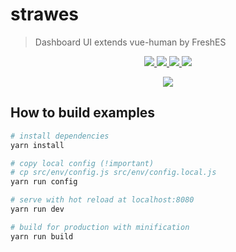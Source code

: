 # strawes

> Dashboard UI extends vue-human by FreshES

<p align="center">
  <a href="https://www.npmjs.com/package/strawes" title="npm">
    <img src="https://badge.fury.io/js/strawes.svg">
  </a>
  <a href="https://minowu.gitbooks.io/vue-human" title="gitbook">
    <img src="https://img.shields.io/badge/gitbook-中文文档-brightgreen.svg?style=flat-square">
  </a>
  <a href="https://gitter.im/HumanUI/Lobby" title="GITTER">
    <img src="https://img.shields.io/badge/gitter-chat-brightgreen.svg?style=flat-square">
  </a>
  <span title="License MIT">
    <img src="https://img.shields.io/badge/license-MIT-brightgreen.svg?style=flat-square">
  </span>
</p>

<p align="center">
  <a href="https://circleci.com/gh/HumanUI/strawes/tree/master" title="CircleCI">
    <img src="https://circleci.com/gh/HumanUI/strawes/tree/master.svg?style=svg">
  </a>
</p>

## How to build examples

``` bash
# install dependencies
yarn install

# copy local config (!important)
# cp src/env/config.js src/env/config.local.js
yarn run config

# serve with hot reload at localhost:8080
yarn run dev

# build for production with minification
yarn run build
```
